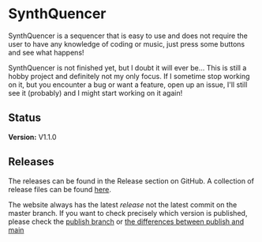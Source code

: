 # SynthQuencer
SynthQuencer is a sequencer that is easy to use and does not require the user to have any knowledge of coding or music, just press some buttons and see what happens!

SynthQuencer is not finished yet, but I doubt it will ever be... This is still a hobby project and definitely not my only focus. If I sometime stop working on it, but you encounter a bug or want a feature, open up an issue, I'll still see it (probably) and I might start working on it again!

## Status
**Version:** V1.1.0

## Releases
The releases can be found in the Release section on GitHub. A collection of release files can be found [here](https://github.com/twboom/Code/tree/main/SynthQuencer/releases).

The website always has the latest *release* not the latest commit on the master branch. If you want to check precisely which version is published, please check the [publish branch](https://github.com/twboom/SynthQuencer/tree/publish) or [the differences between publish and main](https://github.com/twboom/SynthQuencer/compare/publish...main)
